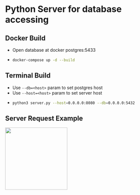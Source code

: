# Python Server for database accessing

## Docker Build
* Open database at docker postgres:5433
* 
  ```bash
  docker-compose up -d --build
  ```

## Terminal Build
* Use  `--db=<host>`  param to set postgres host
* Use  `--host=<host>`  param to set server host
* 
  ```bash
  python3 server.py --host=0.0.0.0:8080 --db=0.0.0.0:5432
  ```
## Server Request Example
<img width="200" src="https://user-images.githubusercontent.com/44533918/210666513-652a70fa-b9e4-4ef6-a9a5-71e8416cbaad.png">
